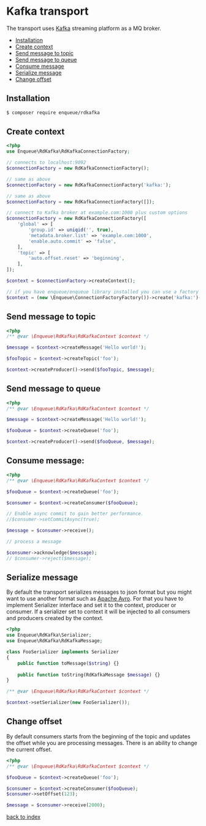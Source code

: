 # Kafka transport

The transport uses [Kafka](https://kafka.apache.org/) streaming platform as a MQ broker.

* [Installation](#installation)
* [Create context](#create-context)
* [Send message to topic](#send-message-to-topic)
* [Send message to queue](#send-message-to-queue)
* [Consume message](#consume-message)
* [Serialize message](#serialize-message)
* [Change offset](#change-offset)

## Installation

```bash
$ composer require enqueue/rdkafka
```

## Create context

```php
<?php
use Enqueue\RdKafka\RdKafkaConnectionFactory;

// connects to localhost:9092
$connectionFactory = new RdKafkaConnectionFactory();

// same as above
$connectionFactory = new RdKafkaConnectionFactory('kafka:');

// same as above
$connectionFactory = new RdKafkaConnectionFactory([]);

// connect to Kafka broker at example.com:1000 plus custom options
$connectionFactory = new RdKafkaConnectionFactory([ 
    'global' => [
        'group.id' => uniqid('', true),
        'metadata.broker.list' => 'example.com:1000',
        'enable.auto.commit' => 'false',
    ],
    'topic' => [
        'auto.offset.reset' => 'beginning',
    ],
]);

$context = $connectionFactory->createContext();

// if you have enqueue/enqueue library installed you can use a factory to build context from DSN 
$context = (new \Enqueue\ConnectionFactoryFactory())->create('kafka:')->createContext();
```

## Send message to topic 

```php
<?php
/** @var \Enqueue\RdKafka\RdKafkaContext $context */

$message = $context->createMessage('Hello world!');

$fooTopic = $context->createTopic('foo');

$context->createProducer()->send($fooTopic, $message);
```

## Send message to queue 

```php
<?php
/** @var \Enqueue\RdKafka\RdKafkaContext $context */

$message = $context->createMessage('Hello world!');

$fooQueue = $context->createQueue('foo');

$context->createProducer()->send($fooQueue, $message);
```

## Consume message:

```php
<?php
/** @var \Enqueue\RdKafka\RdKafkaContext $context */

$fooQueue = $context->createQueue('foo');

$consumer = $context->createConsumer($fooQueue);

// Enable async commit to gain better performance. 
//$consumer->setCommitAsync(true);

$message = $consumer->receive();

// process a message

$consumer->acknowledge($message);
// $consumer->reject($message);
```

## Serialize message

By default the transport serializes messages to json format but you might want to use another format such as [Apache Avro](https://avro.apache.org/docs/1.2.0/).
For that you have to implement Serializer interface and set it to the context, producer or consumer. 
If a serializer set to context it will be injected to all consumers and producers created by the context.

```php
<?php
use Enqueue\RdKafka\Serializer;
use Enqueue\RdKafka\RdKafkaMessage;

class FooSerializer implements Serializer
{
    public function toMessage($string) {}
    
    public function toString(RdKafkaMessage $message) {}
}

/** @var \Enqueue\RdKafka\RdKafkaContext $context */

$context->setSerializer(new FooSerializer());
```

## Change offset

By default consumers starts from the beginning of the topic and updates the offset while you are processing messages.
There is an ability to change the current offset.

```php
<?php
/** @var \Enqueue\RdKafka\RdKafkaContext $context */

$fooQueue = $context->createQueue('foo');

$consumer = $context->createConsumer($fooQueue);
$consumer->setOffset(123);

$message = $consumer->receive(2000);
```

[back to index](index.md)